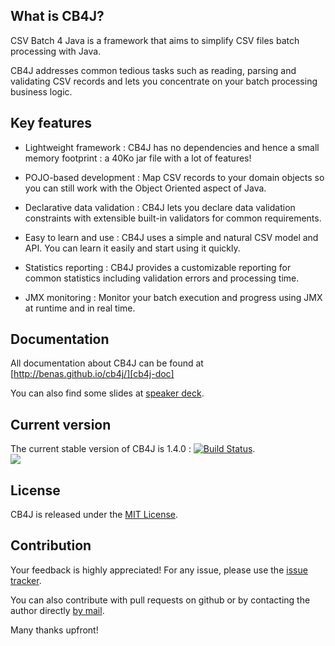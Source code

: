## What is CB4J?

CSV Batch 4 Java is a framework that aims to simplify CSV files batch processing with Java.

CB4J addresses common tedious tasks such as reading, parsing and validating CSV records and lets you concentrate on your batch processing business logic.

## Key features

 * Lightweight framework : CB4J has no dependencies and hence a small memory footprint : a 40Ko jar file with a lot of features!

 * POJO-based development : Map CSV records to your domain objects so you can still work with the Object Oriented aspect of Java.</p>

 * Declarative data validation : CB4J lets you declare data validation constraints with extensible built-in validators for common requirements.

 * Easy to learn and use : CB4J uses a simple and natural CSV model and API. You can learn it easily and start using it quickly.

 * Statistics reporting : CB4J provides a customizable reporting for common statistics including validation errors and processing time.

 * JMX monitoring : Monitor your batch execution and progress using JMX at runtime and in real time.

## Documentation

All documentation about CB4J can be found at [http://benas.github.io/cb4j/][cb4j-doc]

You can also find some slides at [speaker deck][].

## Current version

The current stable version of CB4J is 1.4.0 : [![Build Status](https://buildhive.cloudbees.com/job/benas/job/cb4j/badge/icon)](https://buildhive.cloudbees.com/job/benas/job/cb4j/).
<br/>
<a href="https://buildhive.cloudbees.com/job/benas/job/cb4j/"><img src="http://web-static-cloudfront.s3.amazonaws.com/images/badges/BuiltOnDEV.png"/></a>

## License
CB4J is released under the [MIT License][].

## Contribution
Your feedback is highly appreciated! For any issue, please use the [issue tracker][].

You can also contribute with pull requests on github or by contacting the author directly [by mail][].

Many thanks upfront!

[speaker deck]: https://speakerdeck.com/benas/cb4j
[cb4j-doc]: http://benas.github.io/cb4j/
[MIT License]: http://opensource.org/licenses/mit-license.php/
[issue tracker]: https://github.com/benas/cb4j/issues
[by mail]: mailto:md.benhassine@gmail.com?subject=[CB4J]
